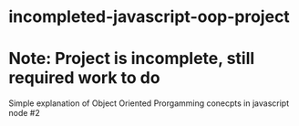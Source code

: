 # incompleted-javascript-oop-project
# Note: Project is incomplete, still required work to do
Simple explanation of Object Oriented Prorgamming conecpts in javascript node #2
